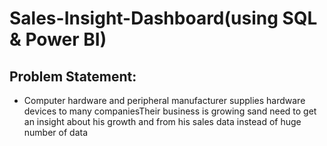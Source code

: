 # Sales-Insight-Dashboard(using SQL & Power BI)
## Problem Statement:
- Computer hardware and peripheral manufacturer supplies hardware devices to many companiesTheir business is growing sand need to get an insight about his growth and from his sales data instead of huge number of data
